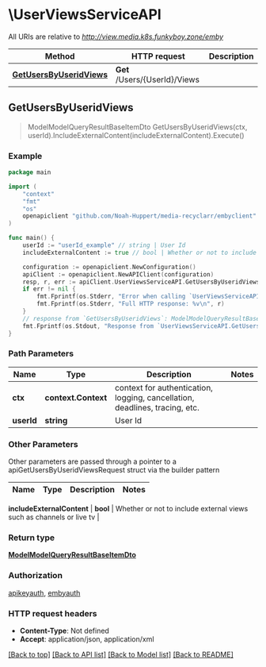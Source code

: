 # \UserViewsServiceAPI

All URIs are relative to *http://view.media.k8s.funkyboy.zone/emby*

Method | HTTP request | Description
------------- | ------------- | -------------
[**GetUsersByUseridViews**](UserViewsServiceAPI.md#GetUsersByUseridViews) | **Get** /Users/{UserId}/Views | 



## GetUsersByUseridViews

> ModelModelQueryResultBaseItemDto GetUsersByUseridViews(ctx, userId).IncludeExternalContent(includeExternalContent).Execute()





### Example

```go
package main

import (
	"context"
	"fmt"
	"os"
	openapiclient "github.com/Noah-Huppert/media-recyclarr/embyclient"
)

func main() {
	userId := "userId_example" // string | User Id
	includeExternalContent := true // bool | Whether or not to include external views such as channels or live tv

	configuration := openapiclient.NewConfiguration()
	apiClient := openapiclient.NewAPIClient(configuration)
	resp, r, err := apiClient.UserViewsServiceAPI.GetUsersByUseridViews(context.Background(), userId).IncludeExternalContent(includeExternalContent).Execute()
	if err != nil {
		fmt.Fprintf(os.Stderr, "Error when calling `UserViewsServiceAPI.GetUsersByUseridViews``: %v\n", err)
		fmt.Fprintf(os.Stderr, "Full HTTP response: %v\n", r)
	}
	// response from `GetUsersByUseridViews`: ModelModelQueryResultBaseItemDto
	fmt.Fprintf(os.Stdout, "Response from `UserViewsServiceAPI.GetUsersByUseridViews`: %v\n", resp)
}
```

### Path Parameters


Name | Type | Description  | Notes
------------- | ------------- | ------------- | -------------
**ctx** | **context.Context** | context for authentication, logging, cancellation, deadlines, tracing, etc.
**userId** | **string** | User Id | 

### Other Parameters

Other parameters are passed through a pointer to a apiGetUsersByUseridViewsRequest struct via the builder pattern


Name | Type | Description  | Notes
------------- | ------------- | ------------- | -------------

 **includeExternalContent** | **bool** | Whether or not to include external views such as channels or live tv | 

### Return type

[**ModelModelQueryResultBaseItemDto**](ModelQueryResultBaseItemDto.md)

### Authorization

[apikeyauth](../README.md#apikeyauth), [embyauth](../README.md#embyauth)

### HTTP request headers

- **Content-Type**: Not defined
- **Accept**: application/json, application/xml

[[Back to top]](#) [[Back to API list]](../README.md#documentation-for-api-endpoints)
[[Back to Model list]](../README.md#documentation-for-models)
[[Back to README]](../README.md)

